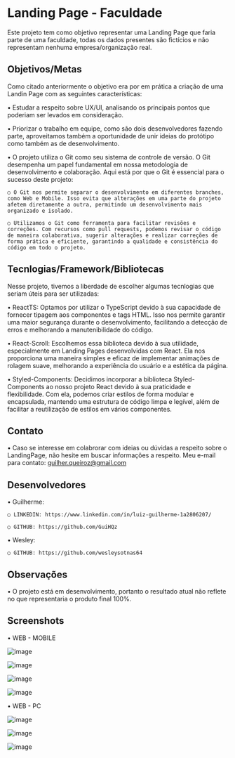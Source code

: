 # Landing Page - Faculdade

Este projeto tem como objetivo representar uma Landing Page que faria parte de uma faculdade, todas os dados presentes são fictícios e não representam nenhuma empresa/organização real.

## Objetivos/Metas

Como citado anteriormente o objetivo era por em prática a criação de uma Landin Page com as seguintes características:

• Estudar a respeito sobre UX/UI, analisando os principais pontos que poderiam ser levados em consideração.

• Priorizar o trabalho em equipe, como são dois desenvolvedores fazendo parte, aproveitamos também a oportunidade de unir ideias do protótipo como também as de desenvolvimento.

• O projeto utiliza o Git como seu sistema de controle de versão. O Git desempenha um papel fundamental em nossa metodologia de desenvolvimento e colaboração. Aqui está por que o Git é essencial para o sucesso deste projeto:

  ```○ O Git nos permite separar o desenvolvimento em diferentes branches, como Web e Mobile. Isso evita que alterações em uma parte do projeto afetem diretamente a outra, permitindo um desenvolvimento mais organizado e isolado.```

  ```○ Utilizamos o Git como ferramenta para facilitar revisões e correções. Com recursos como pull requests, podemos revisar o código de maneira colaborativa, sugerir alterações e realizar correções de forma prática e eficiente, garantindo a qualidade e consistência do código em todo o projeto.```

## Tecnlogias/Framework/Bibliotecas

Nesse projeto, tivemos a liberdade de escolher algumas tecnlogias que seriam úteis para ser utilizadas: 

• ReactTS: Optamos por utilizar o TypeScript devido à sua capacidade de fornecer tipagem aos componentes e tags HTML. Isso nos permite garantir uma maior segurança durante o desenvolvimento, facilitando a detecção de erros e melhorando a manutenibilidade do código.

• React-Scroll: Escolhemos essa biblioteca devido à sua utilidade, especialmente em Landing Pages desenvolvidas com React. Ela nos proporciona uma maneira simples e eficaz de implementar animações de rolagem suave, melhorando a experiência do usuário e a estética da página.

• Styled-Components: Decidimos incorporar a biblioteca Styled-Components ao nosso projeto React devido à sua praticidade e flexibilidade. Com ela, podemos criar estilos de forma modular e encapsulada, mantendo uma estrutura de código limpa e legível, além de facilitar a reutilização de estilos em vários componentes.

## Contato

• Caso se interesse em colabrorar com ideias ou dúvidas a respeito sobre o LandingPage, não hesite em buscar informações a respeito. Meu e-mail para contato: guilher.queiroz@gmail.com

## Desenvolvedores

• Guilherme: 
``` 
○ LINKEDIN: https://www.linkedin.com/in/luiz-guilherme-1a2806207/

○ GITHUB: https://github.com/GuiHQz
```

• Wesley: 
``` 
○ GITHUB: https://github.com/wesleysotnas64
```

## Observações

• O projeto está em desenvolvimento, portanto o resultado atual não reflete no que representaria o produto final 100%.

## Screenshots

• WEB - MOBILE

![image](https://github.com/GuiHQz/FaculLanding/assets/85589192/618b1ae6-cb7e-4e87-bf75-334712c1a454)

![image](https://github.com/GuiHQz/FaculLanding/assets/85589192/381a5ced-c50a-48d8-8998-e3d8f86f20b8)

![image](https://github.com/GuiHQz/FaculLanding/assets/85589192/63aa01ad-ea2f-44e7-819e-ca538429e983)

![image](https://github.com/GuiHQz/FaculLanding/assets/85589192/7cdd1542-a9e1-4ff1-83c2-3239e8b18667)


• WEB - PC

![image](https://github.com/GuiHQz/FaculLanding/assets/85589192/3e028cb2-75c5-4bb1-a46d-21f35aaecf19)

![image](https://github.com/GuiHQz/FaculLanding/assets/85589192/2487a3f3-04e0-4515-aacc-b3ac83fc7e0c)

![image](https://github.com/GuiHQz/FaculLanding/assets/85589192/be50f46c-a74f-45bb-834a-58b9902313f1)
